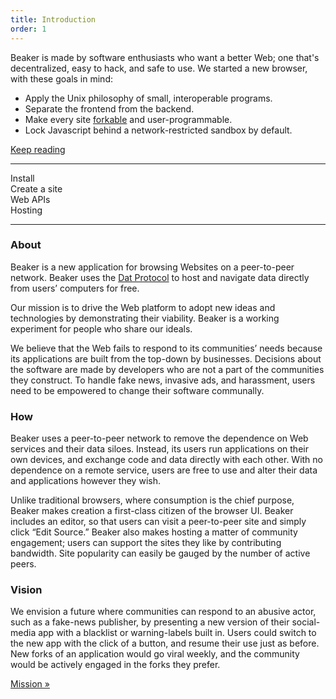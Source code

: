 ```yaml
---
title: Introduction
order: 1
---
```


Beaker is made by software enthusiasts who want a better Web; one that's decentralized, easy to hack, and safe to use. We started a new browser, with these goals in mind:

 - Apply the Unix philosophy of small, interoperable programs.
 - Separate the frontend from the backend.
 - Make every site [forkable](./howto/create-a-site.html#how-to-fork) and user-programmable.
 - Lock Javascript behind a network-restricted sandbox by default.

[Keep reading](./learn/philosophy.html)

---

<div class="card-group">
  <div class="card card-with-icon card-inline-block">
    <a href="./install.html" class="fa fa-download card-icon"></a>
    <span class="card-body">Install</span>
  </div>
  <div class="card card-with-icon card-inline-block">
    <a href="./howto/create-a-site.html" class="fa fa-code card-icon"></a>
    <span class="card-body">Create a site</span>
  </div>
  <div class="card card-with-icon card-inline-block">
    <a href="./apis/by-example.html" class="fa fa-cube card-icon"></a>
    <span class="card-body">Web APIs</span>
  </div>
  <div class="card card-with-icon card-inline-block">
    <a href="./howto/host.html" class="fa fa-server card-icon"></a>
    <span class="card-body">Hosting</span>
  </div>
</div>

---

### About

Beaker is a new application for browsing Websites on a peer-to-peer network. Beaker uses the [Dat Protocol](https://datproject.org) to host and navigate data directly from users’ computers for free.

Our mission is to drive the Web platform to adopt new ideas and technologies by demonstrating their viability. Beaker is a working experiment for people who share our ideals.

We believe that the Web fails to respond to its communities’ needs because its applications are built from the top-down by businesses. Decisions about the software are made by developers who are not a part of the communities they construct. To handle fake news, invasive ads, and harassment, users need to be empowered to change their software communally.

### How

Beaker uses a peer-to-peer network to remove the dependence on Web services and their data siloes. Instead, its users run applications on their own devices, and exchange code and data directly with each other. With no dependence on a remote service, users are free to use and alter their data and applications however they wish.

Unlike traditional browsers, where consumption is the chief purpose, Beaker makes creation a first-class citizen of the browser UI. Beaker includes an editor, so that users can visit a peer-to-peer site and simply click “Edit Source.” Beaker also makes hosting a matter of community engagement; users can support the sites they like by contributing bandwidth. Site popularity can easily be gauged by the number of active peers.

### Vision

We envision a future where communities can respond to an abusive actor, such as a fake-news publisher, by presenting a new version of their social-media app with a blacklist or warning-labels built in. Users could switch to the new app with the click of a button, and resume their use just as before. New forks of an application would go viral weekly, and the community would be actively engaged in the forks they prefer.


[Mission &raquo;](./mission.html)